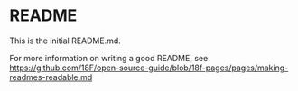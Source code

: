 # README

This is the initial README.md.

For more information on writing a good README, see https://github.com/18F/open-source-guide/blob/18f-pages/pages/making-readmes-readable.md

